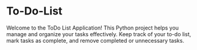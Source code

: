 # To-Do-List
Welcome to the ToDo List Application! This Python project helps you manage and organize your tasks effectively. Keep track of your to-do list, mark tasks as complete, and remove completed or unnecessary tasks.
